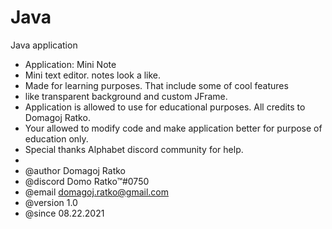 # Java
Java application

 * Application: Mini Note
 * Mini text editor. notes look a like.
 * Made for learning purposes. That include some of cool features
 * like transparent background and custom JFrame.
 * Application is allowed to use for educational purposes. All credits to Domagoj Ratko.
 * Your allowed to modify code and make application better for purpose of education only.
 * Special thanks Alphabet discord community for help.
 *
 * @author  Domagoj Ratko
 * @discord Domo Ratko™#0750
 * @email   domagoj.ratko@gmail.com
 * @version 1.0
 * @since   08.22.2021
